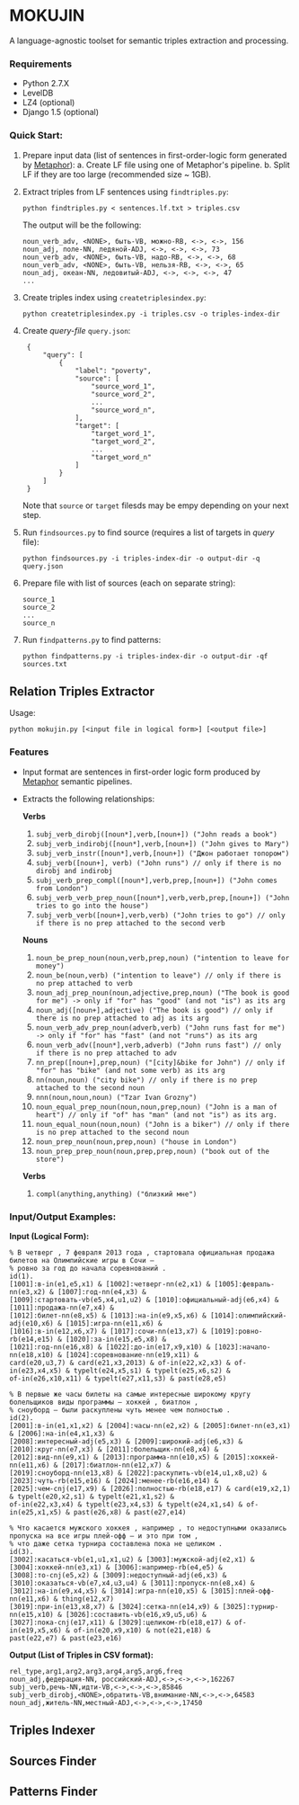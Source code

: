 # MOKUJIN

A language-agnostic toolset for semantic triples extraction and processing.

### Requirements

* Python 2.7.X
* LevelDB
* LZ4 (optional)
* Django 1.5 (optional)

### Quick Start:

1. Prepare input data (list of sentences in first-order-logic form generated by [Metaphor](https://github.com/metaphor-adp/Metaphor-ADP)):
	a. Create LF file using one of Metaphor's pipeline.
	b. Split LF if they are too large (recommended size ~ 1GB).
2. Extract triples from LF sentences using `findtriples.py`:

   `python findtriples.py < sentences.lf.txt > triples.csv `
   
   The output will be the following:
   
   ```
   noun_verb_adv, <NONE>, быть-VB, можно-RB, <->, <->, 156
   noun_adj, поле-NN, ледяной-ADJ, <->, <->, <->, 73
   noun_verb_adv, <NONE>, быть-VB, надо-RB, <->, <->, 68
   noun_verb_adv, <NONE>, быть-VB, нельзя-RB, <->, <->, 65
   noun_adj, океан-NN, ледовитый-ADJ, <->, <->, <->, 47   
   ...
   ```
   

3. Create triples index using `createtriplesindex.py`:

   `python createtriplesindex.py -i triples.csv -o triples-index-dir`

4. Create *query-file* `query.json`:

   ```
    {
        "query": [
            {
                "label": "poverty",
                "source": [
                    "source_word_1",
                    "source_word_2",
                    ...
                    "source_word_n",
                ],
                "target": [
                    "target_word_1",
                    "target_word_2",
                    ...
                    "target_word_n"
                ]
            }
    	]
    }
    ```
    
   Note that `source` or `target` filesds may be empy depending on your next step.

5. Run `findsources.py` to find source (requires a list of targets in *query* file):


    ```
    python findsources.py -i triples-index-dir -o output-dir -q query.json
    ```

6. Prepare file with list of sources (each on separate string):

    ```
    source_1
    source_2
    ...
    source_n
    ```

7. Run `findpatterns.py` to find patterns:

    ```
    python findpatterns.py -i triples-index-dir -o output-dir -qf sources.txt
    ```


## Relation Triples Extractor

Usage:

```
python mokujin.py [<input file in logical form>] [<output file>]
```

### Features

* Input format are sentences in first-order logic form produced by [Metaphor](https://github.com/metaphor-adp/Metaphor-ADP) semantic pipelines.
* Extracts the following relationships:

  **Verbs**

  1. `subj_verb_dirobj([noun*],verb,[noun+]) ("John reads a book")`
  2. `subj_verb_indirobj([noun*],verb,[noun+]) ("John gives to Mary")`
  3. `subj_verb_instr([noun*],verb,[noun+]) ("Джон работает топором")`
  4. `subj_verb([noun+], verb) ("John runs") // only if there is no dirobj and indirobj`
  5. `subj_verb_prep_compl([noun*],verb,prep,[noun+]) ("John comes from London")`
  6. `subj_verb_verb_prep_noun([noun*],verb,verb,prep,[noun+]) ("John tries to go into the house")`
  7. `subj_verb_verb([noun+],verb,verb) ("John tries to go") // only if there is no prep attached to the second verb`

  **Nouns**

  1. `noun_be_prep_noun(noun,verb,prep,noun) ("intention to leave for money")`
  2. `noun_be(noun,verb) ("intention to leave") // only if there is no prep attached to verb`
  3. `noun_adj_prep_noun(noun,adjective,prep,noun) ("The book is good for me") -> only if "for" has "good" (and not "is") as its arg`
  5. `noun_adj([noun+],adjective) ("The book is good") // only if there is no prep attached to adj as its arg`
  6. `noun_verb_adv_prep_noun(adverb,verb) ("John runs fast for me") -> only if "for" has "fast" (and not "runs") as its arg`
  7. `noun_verb_adv([noun*],verb,adverb) ("John runs fast") // only if there is no prep attached to adv`
  8. `nn_prep([noun+],prep,noun) ("[city]&bike for John") // only if "for" has "bike" (and not some verb) as its arg`
  9. `nn(noun,noun) ("city bike") // only if there is no prep attached to the second noun`
  10. `nnn(noun,noun,noun) ("Tzar Ivan Grozny")`
  11. `noun_equal_prep_noun(noun,noun,prep,noun) ("John is a man of heart") // only if "of" has "man" (and not "is") as its arg.`
  12. `noun_equal_noun(noun,noun) ("John is a biker") // only if there is no prep attached to the second noun`
  13. `noun_prep_noun(noun,prep,noun) ("house in London")`
  14. `noun_prep_prep_noun(noun,prep,prep,noun) ("book out of the store")`
  
  **Verbs**

  1. `compl(anything,anything) ("близкий мне")`

### Input/Output Examples:

**Input (Logical Form):**

```
% В четверг , 7 февраля 2013 года , стартовала официальная продажа билетов на Олимпийские игры в Сочи —
% ровно за год до начала соревнований .
id(1).
[1001]:в-in(e1,e5,x1) & [1002]:четверг-nn(e2,x1) & [1005]:февраль-nn(e3,x2) & [1007]:год-nn(e4,x3) & 
[1009]:стартовать-vb(e5,x4,u1,u2) & [1010]:официальный-adj(e6,x4) & [1011]:продажа-nn(e7,x4) &
[1012]:билет-nn(e8,x5) & [1013]:на-in(e9,x5,x6) & [1014]:олимпийский-adj(e10,x6) & [1015]:игра-nn(e11,x6) &
[1016]:в-in(e12,x6,x7) & [1017]:сочи-nn(e13,x7) & [1019]:ровно-rb(e14,e15) & [1020]:за-in(e15,e5,x8) &
[1021]:год-nn(e16,x8) & [1022]:до-in(e17,x9,x10) & [1023]:начало-nn(e18,x10) & [1024]:соревнование-nn(e19,x11) &
card(e20,u3,7) & card(e21,x3,2013) & of-in(e22,x2,x3) & of-in(e23,x4,x5) & typelt(e24,x5,s1) & typelt(e25,x6,s2) &
of-in(e26,x10,x11) & typelt(e27,x11,s3) & past(e28,e5)

% В первые же часы билеты на самые интересные широкому кругу болельщиков виды программы — хоккей , биатлон ,
% сноуборд — были раскуплены чуть менее чем полностью .
id(2).
[2001]:в-in(e1,x1,x2) & [2004]:часы-nn(e2,x2) & [2005]:билет-nn(e3,x1) & [2006]:на-in(e4,x1,x3) &
[2008]:интересный-adj(e5,x3) & [2009]:широкий-adj(e6,x3) & [2010]:круг-nn(e7,x3) & [2011]:болельщик-nn(e8,x4) &
[2012]:вид-nn(e9,x1) & [2013]:программа-nn(e10,x5) & [2015]:хоккей-nn(e11,x6) & [2017]:биатлон-nn(e12,x7) &
[2019]:сноуборд-nn(e13,x8) & [2022]:раскупить-vb(e14,u1,x8,u2) & [2023]:чуть-rb(e15,e16) & [2024]:менее-rb(e16,e14) &
[2025]:чем-cnj(e17,x9) & [2026]:полностью-rb(e18,e17) & card(e19,x2,1) & typelt(e20,x2,s1) & typelt(e21,x1,s2) &
of-in(e22,x3,x4) & typelt(e23,x4,s3) & typelt(e24,x1,s4) & of-in(e25,x1,x5) & past(e26,x8) & past(e27,e14)

% Что касается мужского хоккея , например , то недоступными оказались пропуска на все игры плей-офф — и это при том ,
% что даже сетка турнира составлена пока не целиком .
id(3).
[3002]:касаться-vb(e1,u1,x1,u2) & [3003]:мужской-adj(e2,x1) & [3004]:хоккей-nn(e3,x1) & [3006]:например-rb(e4,e5) &
[3008]:то-cnj(e5,x2) & [3009]:недоступный-adj(e6,x3) & [3010]:оказаться-vb(e7,x4,u3,u4) & [3011]:пропуск-nn(e8,x4) &
[3012]:на-in(e9,x4,x5) & [3014]:игра-nn(e10,x5) & [3015]:плей-офф-nn(e11,x6) & thing(e12,x7) 
[3019]:при-in(e13,x8,x7) & [3024]:сетка-nn(e14,x9) & [3025]:турнир-nn(e15,x10) & [3026]:составить-vb(e16,x9,u5,u6) &
[3027]:пока-cnj(e17,x11) & [3029]:целиком-rb(e18,e17) & of-in(e19,x5,x6) & of-in(e20,x9,x10) & not(e21,e18) &
past(e22,e7) & past(e23,e16)
```

**Output (List of Triples in CSV format):**

```
rel_type,arg1,arg2,arg3,arg4,arg5,arg6,freq
noun_adj,федерация-NN, российский-ADJ,<->,<->,<->,162267
subj_verb,речь-NN,идти-VB,<->,<->,<->,85846
subj_verb_dirobj,<NONE>,обратить-VB,внимание-NN,<->,<->,64583
noun_adj,житель-NN,местный-ADJ,<->,<->,<->,17450
```

## Triples Indexer
## Sources Finder
## Patterns Finder